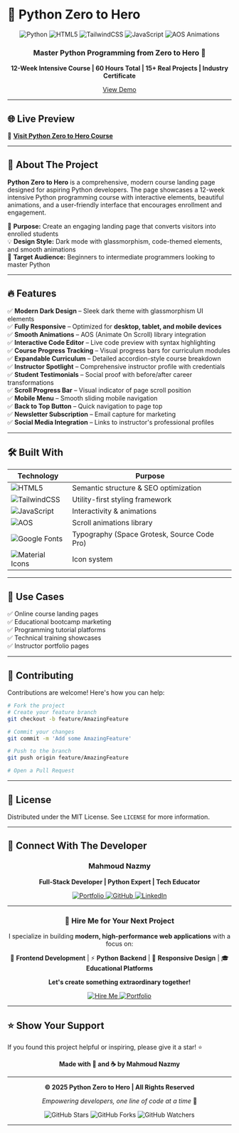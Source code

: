 # 🐍 **Python Zero to Hero**

<div align="center">

<img src="https://img.shields.io/badge/Python-3776AB?style=for-the-badge&logo=python&logoColor=white" alt="Python"/>
<img src="https://img.shields.io/badge/HTML5-E34F26?style=for-the-badge&logo=html5&logoColor=white" alt="HTML5"/>
<img src="https://img.shields.io/badge/TailwindCSS-38B2AC?style=for-the-badge&logo=tailwind-css&logoColor=white" alt="TailwindCSS"/>
<img src="https://img.shields.io/badge/JavaScript-F7DF1E?style=for-the-badge&logo=javascript&logoColor=black" alt="JavaScript"/>
<img src="https://img.shields.io/badge/AOS-4FC08D?style=for-the-badge&logo=vue.js&logoColor=white" alt="AOS Animations"/>

### **Master Python Programming from Zero to Hero** 🚀

**12-Week Intensive Course | 60 Hours Total | 15+ Real Projects | Industry Certificate**

[View Demo](#) 

</div>

---

## 🌐 **Live Preview**
🔗 **[Visit Python Zero to Hero Course](https://yourusername.github.io/python-zero-to-hero/)**  

---

## 📖 **About The Project**

**Python Zero to Hero** is a comprehensive, modern course landing page designed for aspiring Python developers. The page showcases a 12-week intensive Python programming course with interactive elements, beautiful animations, and a user-friendly interface that encourages enrollment and engagement.

🎯 **Purpose:** Create an engaging landing page that converts visitors into enrolled students  
💡 **Design Style:** Dark mode with glassmorphism, code-themed elements, and smooth animations  
🎨 **Target Audience:** Beginners to intermediate programmers looking to master Python  

---

## 🔥 **Features**

✅ **Modern Dark Design** – Sleek dark theme with glassmorphism UI elements  
✅ **Fully Responsive** – Optimized for **desktop, tablet, and mobile devices**  
✅ **Smooth Animations** – AOS (Animate On Scroll) library integration  
✅ **Interactive Code Editor** – Live code preview with syntax highlighting  
✅ **Course Progress Tracking** – Visual progress bars for curriculum modules  
✅ **Expandable Curriculum** – Detailed accordion-style course breakdown  
✅ **Instructor Spotlight** – Comprehensive instructor profile with credentials  
✅ **Student Testimonials** – Social proof with before/after career transformations  
✅ **Scroll Progress Bar** – Visual indicator of page scroll position  
✅ **Mobile Menu** – Smooth sliding mobile navigation  
✅ **Back to Top Button** – Quick navigation to page top  
✅ **Newsletter Subscription** – Email capture for marketing  
✅ **Social Media Integration** – Links to instructor's professional profiles  

---

## 🛠️ **Built With**

<div align="center">

| Technology | Purpose |
|------------|---------|
| <img src="https://img.shields.io/badge/HTML5-E34F26?style=flat-square&logo=html5&logoColor=white" alt="HTML5"/> | Semantic structure & SEO optimization |
| <img src="https://img.shields.io/badge/TailwindCSS-38B2AC?style=flat-square&logo=tailwind-css&logoColor=white" alt="TailwindCSS"/> | Utility-first styling framework |
| <img src="https://img.shields.io/badge/JavaScript-F7DF1E?style=flat-square&logo=javascript&logoColor=black" alt="JavaScript"/> | Interactivity & animations |
| <img src="https://img.shields.io/badge/AOS-4FC08D?style=flat-square&logo=vue.js&logoColor=white" alt="AOS"/> | Scroll animations library |
| <img src="https://img.shields.io/badge/Google_Fonts-4285F4?style=flat-square&logo=google&logoColor=white" alt="Google Fonts"/> | Typography (Space Grotesk, Source Code Pro) |
| <img src="https://img.shields.io/badge/Material_Icons-757575?style=flat-square&logo=google&logoColor=white" alt="Material Icons"/> | Icon system |

</div>

---

## 🎯 **Use Cases**

✅ Online course landing pages  
✅ Educational bootcamp marketing  
✅ Programming tutorial platforms  
✅ Technical training showcases  
✅ Instructor portfolio pages  

---

## 🤝 **Contributing**

Contributions are welcome! Here's how you can help:
```bash
# Fork the project
# Create your feature branch
git checkout -b feature/AmazingFeature

# Commit your changes
git commit -m 'Add some AmazingFeature'

# Push to the branch
git push origin feature/AmazingFeature

# Open a Pull Request
```

---

## 📜 **License**

Distributed under the MIT License. See `LICENSE` for more information.

---

## 🌟 **Connect With The Developer**

<div align="center">

### **Mahmoud Nazmy**
**Full-Stack Developer | Python Expert | Tech Educator**

<a href="https://mahmoudnazmy.github.io/Portfolio/">
  <img src="https://img.shields.io/badge/Portfolio-FF5722?style=for-the-badge&logo=google-chrome&logoColor=white" alt="Portfolio"/>
</a>
<a href="https://github.com/MahmoudNazmy">
  <img src="https://img.shields.io/badge/GitHub-100000?style=for-the-badge&logo=github&logoColor=white" alt="GitHub"/>
</a>
<a href="https://www.linkedin.com/in/mahmoud-n/">
  <img src="https://img.shields.io/badge/LinkedIn-0077B5?style=for-the-badge&logo=linkedin&logoColor=white" alt="LinkedIn"/>
</a>

---

### 💼 **Hire Me for Your Next Project**

I specialize in building **modern, high-performance web applications** with a focus on:

🎨 **Frontend Development** | ⚡ **Python Backend** | 📱 **Responsive Design** | 🎓 **Educational Platforms**

**Let's create something extraordinary together!**

<a href="https://www.facebook.com/11mahmoud12">
  <img src="https://img.shields.io/badge/Hire_Me-EA4335?style=for-the-badge&logo=gmail&logoColor=white" alt="Hire Me"/>
</a>
<a href="https://mahmoudnazmy.github.io/Portfolio/">
  <img src="https://img.shields.io/badge/View_Portfolio-4285F4?style=for-the-badge&logo=google-chrome&logoColor=white" alt="Portfolio"/>
</a>

</div>

---

## ⭐ **Show Your Support**

If you found this project helpful or inspiring, please give it a star! ⭐

<div align="center">

**Made with 💜 and ☕ by Mahmoud Nazmy**

---

**© 2025 Python Zero to Hero | All Rights Reserved**

*Empowering developers, one line of code at a time* 🐍

<img src="https://img.shields.io/github/stars/yourusername/python-zero-to-hero?style=social" alt="GitHub Stars"/>
<img src="https://img.shields.io/github/forks/yourusername/python-zero-to-hero?style=social" alt="GitHub Forks"/>
<img src="https://img.shields.io/github/watchers/yourusername/python-zero-to-hero?style=social" alt="GitHub Watchers"/>

</div>

---
</div>
